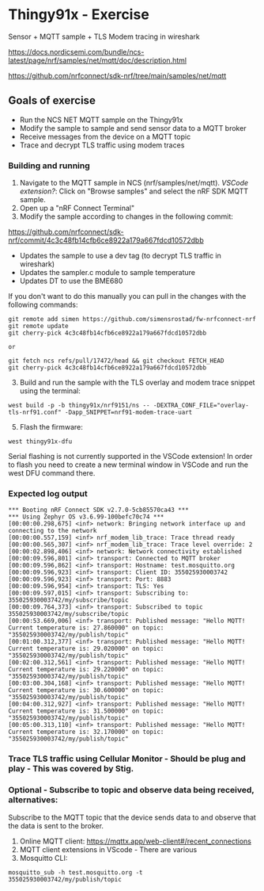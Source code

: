 # Thingy91x - Exercise
Sensor + MQTT sample + TLS Modem tracing in wireshark

https://docs.nordicsemi.com/bundle/ncs-latest/page/nrf/samples/net/mqtt/doc/description.html

https://github.com/nrfconnect/sdk-nrf/tree/main/samples/net/mqtt

## Goals of exercise
 - Run the NCS NET MQTT sample on the Thingy91x
 - Modify the sample to sample and send sensor data to a MQTT broker
 - Receive messages from the device on a MQTT topic
 - Trace and decrypt TLS traffic using modem traces

### Building and running
 1. Navigate to the MQTT sample in NCS (nrf/samples/net/mqtt). _VSCode extension?_: Click on "Browse samples" and select the nRF SDK MQTT sample.
 2. Open up a "nRF Connect Terminal"
 3. Modify the sample according to changes in the following commit:

https://github.com/nrfconnect/sdk-nrf/commit/4c3c48fb14cfb6ce8922a179a667fdcd10572dbb

 * Updates the sample to use a dev tag (to decrypt TLS traffic in wireshark)
 * Updates the sampler.c module to sample temperature
 * Updates DT to use the BME680

If you don't want to do this manually you can pull in the changes with the following commands:
```
git remote add simen https://github.com/simensrostad/fw-nrfconnect-nrf
git remote update
git cherry-pick 4c3c48fb14cfb6ce8922a179a667fdcd10572dbb

or

git fetch ncs refs/pull/17472/head && git checkout FETCH_HEAD
git cherry-pick 4c3c48fb14cfb6ce8922a179a667fdcd10572dbb

```
 3. Build and run the sample with the TLS overlay and modem trace snippet using the terminal:
```
west build -p -b thingy91x/nrf9151/ns -- -DEXTRA_CONF_FILE="overlay-tls-nrf91.conf" -Dapp_SNIPPET=nrf91-modem-trace-uart
```
 5. Flash the firmware:
```
west thingy91x-dfu
```
Serial flashing is not currently supported in the VSCode extension!
In order to flash you need to create a new terminal window in VSCode and run the west DFU command there.

### Expected log output

```
*** Booting nRF Connect SDK v2.7.0-5cb85570ca43 ***
*** Using Zephyr OS v3.6.99-100befc70c74 ***
[00:00:00.298,675] <inf> network: Bringing network interface up and connecting to the network
[00:00:00.557,159] <inf> nrf_modem_lib_trace: Trace thread ready
[00:00:00.565,307] <inf> nrf_modem_lib_trace: Trace level override: 2
[00:00:02.898,406] <inf> network: Network connectivity established
[00:00:09.596,801] <inf> transport: Connected to MQTT broker
[00:00:09.596,862] <inf> transport: Hostname: test.mosquitto.org
[00:00:09.596,923] <inf> transport: Client ID: 355025930003742
[00:00:09.596,923] <inf> transport: Port: 8883
[00:00:09.596,954] <inf> transport: TLS: Yes
[00:00:09.597,015] <inf> transport: Subscribing to: 355025930003742/my/subscribe/topic
[00:00:09.764,373] <inf> transport: Subscribed to topic 355025930003742/my/subscribe/topic
[00:00:53.669,006] <inf> transport: Published message: "Hello MQTT! Current temperature is: 27.860000" on topic: "355025930003742/my/publish/topic"
[00:01:00.312,377] <inf> transport: Published message: "Hello MQTT! Current temperature is: 29.020000" on topic: "355025930003742/my/publish/topic"
[00:02:00.312,561] <inf> transport: Published message: "Hello MQTT! Current temperature is: 29.220000" on topic: "355025930003742/my/publish/topic"
[00:03:00.304,168] <inf> transport: Published message: "Hello MQTT! Current temperature is: 30.600000" on topic: "355025930003742/my/publish/topic"
[00:04:00.312,927] <inf> transport: Published message: "Hello MQTT! Current temperature is: 31.500000" on topic: "355025930003742/my/publish/topic"
[00:05:00.313,110] <inf> transport: Published message: "Hello MQTT! Current temperature is: 32.170000" on topic: "355025930003742/my/publish/topic"
```
### Trace TLS traffic using Cellular Monitor - Should be plug and play - This was covered by Stig.

### Optional - Subscribe to topic and observe data being received, alternatives:
Subscribe to the MQTT topic that the device sends data to and observe that the data is sent to the broker.

1. Online MQTT client: https://mqttx.app/web-client#/recent_connections
2. MQTT client extensions in VScode - There are various
3. Mosquitto CLI:

```
mosquitto_sub -h test.mosquitto.org -t 355025930003742/my/publish/topic
```
